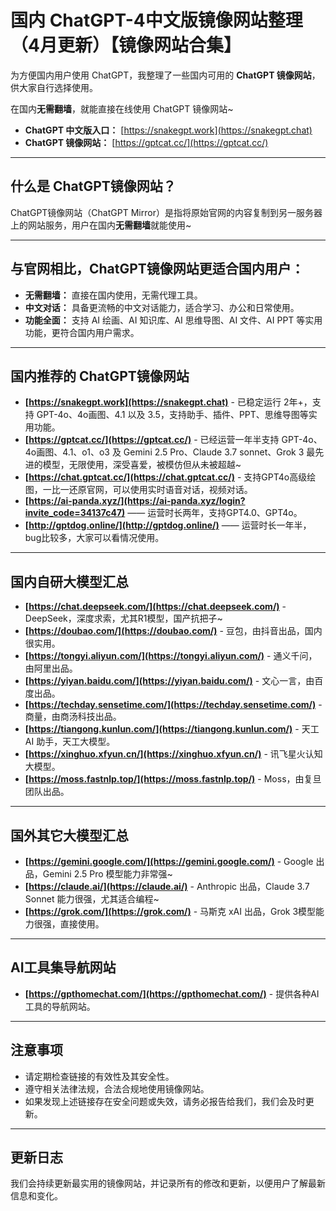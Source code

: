# 国内 ChatGPT-4中文版镜像网站整理（4月更新）【镜像网站合集】

为方便国内用户使用 ChatGPT，我整理了一些国内可用的 **ChatGPT 镜像网站**，供大家自行选择使用。

在国内**无需翻墙**，就能直接在线使用 ChatGPT 镜像网站~

*   **ChatGPT 中文版入口：** [https://snakegpt.work](https://snakegpt.chat)
*   **ChatGPT 镜像网站：** [https://gptcat.cc/](https://gptcat.cc/)

---

## 什么是 ChatGPT镜像网站？

ChatGPT镜像网站（ChatGPT Mirror）是指将原始官网的内容复制到另一服务器上的网站服务，用户在国内**无需翻墙**就能使用~

---

## 与官网相比，ChatGPT镜像网站更适合国内用户：

*   **无需翻墙：** 直接在国内使用，无需代理工具。
*   **中文对话：** 具备更流畅的中文对话能力，适合学习、办公和日常使用。
*   **功能全面：** 支持 AI 绘画、AI 知识库、AI 思维导图、AI 文件、AI PPT 等实用功能，更符合国内用户需求。

---

## 国内推荐的 ChatGPT镜像网站

*   **[https://snakegpt.work](https://snakegpt.chat)** - 已稳定运行 2年+，支持 GPT-4o、4o画图、4.1 以及 3.5，支持助手、插件、PPT、思维导图等实用功能。
*   **[https://gptcat.cc/](https://gptcat.cc/)** - 已经运营一年半支持 GPT-4o、4o画图、4.1、o1、o3 及 Gemini 2.5 Pro、Claude 3.7 sonnet、Grok 3 最先进的模型，无限使用，深受喜爱，被模仿但从未被超越~
*   **[https://chat.gptcat.cc/](https://chat.gptcat.cc/)** - 支持GPT4o高级绘图，一比一还原官网，可以使用实时语音对话，视频对话。
*   **[https://ai-panda.xyz/](https://ai-panda.xyz/login?invite_code=34137c47)**  ——  运营时长两年，支持GPT4.0、GPT4o。
*   **[http://gptdog.online/](http://gptdog.online/)**  —— 运营时长一年半，bug比较多，大家可以看情况使用。


---

## 国内自研大模型汇总

*   **[https://chat.deepseek.com/](https://chat.deepseek.com/)** - DeepSeek，深度求索，尤其R1模型，国产抗把子~
*   **[https://doubao.com/](https://doubao.com/)** - 豆包，由抖音出品，国内很实用。
*   **[https://tongyi.aliyun.com/](https://tongyi.aliyun.com/)** - 通义千问，由阿里出品。
*   **[https://yiyan.baidu.com/](https://yiyan.baidu.com/)** - 文心一言，由百度出品。
*   **[https://techday.sensetime.com/](https://techday.sensetime.com/)** - 商量，由商汤科技出品。
*   **[https://tiangong.kunlun.com/](https://tiangong.kunlun.com/)** - 天工 AI 助手，天工大模型。
*   **[https://xinghuo.xfyun.cn/](https://xinghuo.xfyun.cn/)** - 讯飞星火认知大模型。
*   **[https://moss.fastnlp.top/](https://moss.fastnlp.top/)** - Moss，由复旦团队出品。

---

## 国外其它大模型汇总

*   **[https://gemini.google.com/](https://gemini.google.com/)** - Google 出品，Gemini 2.5 Pro 模型能力非常强~
*   **[https://claude.ai/](https://claude.ai/)** - Anthropic 出品，Claude 3.7 Sonnet 能力很强，尤其适合编程~
*   **[https://grok.com/](https://grok.com/)** - 马斯克 xAI 出品，Grok 3模型能力很强，直接使用。

---

## AI工具集导航网站

*   **[https://gpthomechat.com/](https://gpthomechat.com/)** - 提供各种AI工具的导航网站。

---

## 注意事项

*   请定期检查链接的有效性及其安全性。
*   遵守相关法律法规，合法合规地使用镜像网站。
*   如果发现上述链接存在安全问题或失效，请务必报告给我们，我们会及时更新。

---

## 更新日志

我们会持续更新最实用的镜像网站，并记录所有的修改和更新，以便用户了解最新信息和变化。
